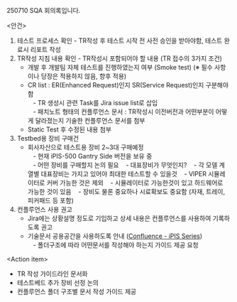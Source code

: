 250710 SQA 회의록입니다.

<안건>
1. 테스트 프로세스 확인 - TR작성 후 테스트 시작 전 사전 승인을 받아야함, 테스트 완료시 리포트 작성  
2. TR작성 지침 내용 확인 - TR작성시 포함되어야 할 내용 (TR 접수의 3가지 조건)  
    - 개발 후 개발팀 자체 테스트를 진행하였는지 여부 (Smoke test) (※ 필수 사항이나 당장은 적용하지 않음, 향후 적용)  
    - CR list : ER(Enhanced Request)인지 SR(Service Request)인지 구분해야 함  
       - TR 생성시 관련 Task를 Jira issue list로 삽입  
       - 패치노트 형태의 컨플루언스 문서 : TR작성시 이전버전과 어떤부분이 어떻게 달라졌는지 기술한 컨플루언스 문서를 첨부  
    - Static Test 후 수정된 내용 첨부
3. Testbed용 장비 구매건  
    - 회사자산으로 테스트용 장비 2~3대 구매예정  
       - 현재 iPIS-500 Gantry Side 버전을 보유 중  
       - 어떤 장비를 구매할지 논의 필요
	       - 대표장비가 무엇인지?
	       - 각 모델 계열별 대표장비는 가지고 있어야 최대한 테스트할 수 있을것
	       - VIPER 시뮬레이터로 커버 가능한 것은 제외
	       - 시뮬레이터로 가능한것이 있고 하드웨어로 가능한 것이 있음
	       - 장비도 물론 중요하나 시료확보도 중요함 (자재, 트레이, 피커패드 등 포함)
4. 컨플루언스 사용 권고  
    - Jira에는 상황설명 정도로 기입하고 상세 내용은 컨플루언스를 사용하여 기록하도록 권고  
    - 기술문서 공용공간을 사용하도록 안내 ([Confluence - iPIS Series](https://do-intekplus.atlassian.net/wiki/x/YYE_GQ "https://do-intekplus.atlassian.net/wiki/x/yye_gq"))  
       - 폴더구조에 따라 어떤문서를 작성해야 하는지 가이드 제공 요청

\<Action item>
- TR 작성 가이드라인 문서화
- 테스트베드 추가 장비 선정 논의
- 컨플루언스 폴더 구조별 문서 작성 가이드 제공